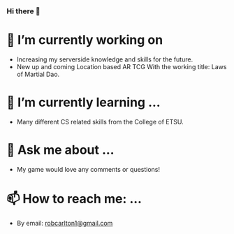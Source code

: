 ### Hi there 👋

<!--
**DonCarltons/DonCarltons** is a ✨ _special_ ✨ repository because its `README.md` (this file) appears on your GitHub profile.

Here are some ideas to get you started:


- 👯 I’m looking to collaborate on ...
- 🤔 I’m looking for help with ...
- 😄 Pronouns: ...
- ⚡ Fun fact: ...
-->
# 🔭 I’m currently working on 
- Increasing my serverside knowledge and skills for the future.
- New up and coming Location based AR TCG With the working title: Laws of Martial Dao.
# 🌱 I’m currently learning ...
- Many different CS related skills from the College of ETSU.
# 💬 Ask me about ...
- My game would love any comments or questions!
# 📫 How to reach me: ...
- By email: robcarlton1@gmail.com
